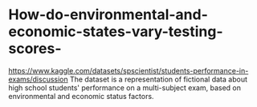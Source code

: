 # How-do-environmental-and-economic-states-vary-testing-scores-
https://www.kaggle.com/datasets/spscientist/students-performance-in-exams/discussion The dataset is a representation of fictional data about high school students' performance on a multi-subject exam, based on environmental and economic status factors.
